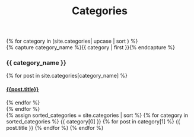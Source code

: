 ﻿---
layout: page
permalink: /categories/
title: Categories
---

<div id="archives">
{% for category in (site.categories| upcase | sort )  %}
  <div class="archive-group">
    {% capture category_name %}{{ category | first }}{% endcapture %}
    <div id="#{{ category_name | slugize }}"></div>
    <p></p>
    <h3 class="category-head">{{ category_name }}</h3>
    <a name="{{ category_name | slugize }}"></a>
    {% for post in site.categories[category_name] %}
    <article class="archive-item">
      <h4><a href="{{ site.baseurl }}{{ post.url }}">{{post.title}}</a></h4>
    </article>
    {% endfor %}
  </div>
{% endfor %}
</div>

<div id="archives2">
{% assign sorted_categories = site.categories | sort %}
{% for category in sorted_categories %}
  {{ category[0] }} <!-- category name -->
  {% for post in category[1] %}
    {{ post.title }} <!-- post title within the category -->
  {% endfor %}
{% endfor %}
</div>
